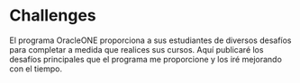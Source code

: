 # Challenges
El programa OracleONE proporciona a sus estudiantes de diversos desafíos para completar a medida que realices sus cursos.
Aquí publicaré los desafíos principales que el programa me proporcione y los iré mejorando con el tiempo.
<!--stackedit_data:
eyJoaXN0b3J5IjpbLTE1NDkzMTU5MzZdfQ==
-->